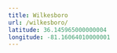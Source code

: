 ```yaml
---
title: Wilkesboro
url: /wilkesboro/
latitude: 36.145965000000004
longitude: -81.16064010000001
---
```

